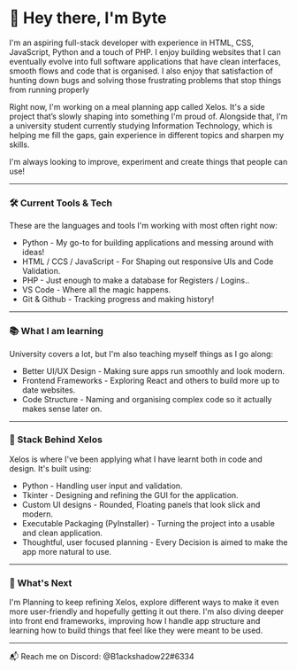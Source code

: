 # 👋 Hey there, I'm Byte

I'm an aspiring full-stack developer with experience in HTML, CSS, JavaScript, Python and a touch of PHP. I enjoy building websites that I can eventually evolve into full software applications that have clean interfaces, smooth flows and code that is organised. I also enjoy that satisfaction of hunting down bugs and solving those frustrating problems that stop things from running properly

Right now, I'm working on a meal planning app called Xelos. It's a side project that’s slowly shaping into something I'm proud of. Alongside that, I'm a university student currently studying Information Technology, which is helping me fill the gaps, gain experience in different topics and sharpen my skills.

I'm always looking to improve, experiment and create things that people can use!

---

### 🛠️ Current Tools & Tech
These are the languages and tools I'm working with most often right now:
- Python - My go-to for building applications and messing around with ideas!
- HTML / CCS / JavaScript - For Shaping out responsive UIs and Code Validation.
- PHP - Just enough to make a database for Registers / Logins..
- VS Code - Where all the magic happens.
- Git & Github - Tracking progress and making history!

---

### 📚 What I am learning
University covers a lot, but I'm also teaching myself things as I go along:
- Better UI/UX Design - Making sure apps run smoothly and look modern.
- Frontend Frameworks - Exploring React and others to build more up to date websites.
- Code Structure - Naming and organising complex code so it actually makes sense later on.

---

### 🧩 Stack Behind Xelos
Xelos is where I've been applying what I have learnt both in code and design. It's built using:
- Python - Handling user input and validation.
- Tkinter - Designing and refining the GUI for the application.
- Custom UI designs - Rounded, Floating panels that look slick and modern.
- Executable Packaging (PyInstaller) - Turning the project into a usable and clean application.
- Thoughtful, user focused planning - Every Decision is aimed to make the app more natural to use.

---

### 📌 What's Next
I'm Planning to keep refining Xelos, explore different ways to make it even more user-friendly and hopefully getting it out there. I'm also diving deeper into front end frameworks, improving how I handle app structure and learning how to build things that feel like they were meant to be used.


--- 

📬 Reach me on Discord: @B1ackshadow22#6334
